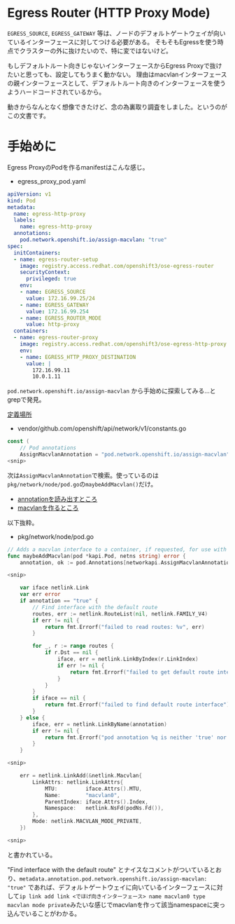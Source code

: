 # Egress Router (HTTP Proxy Mode)

`EGRESS_SOURCE`, `EGRESS_GATEWAY` 等は、ノードのデフォルトゲートウェイが向いているインターフェースに対してつける必要がある。
そもそもEgressを使う時点でクラスターの外に抜けたいので、特に変ではないけど。

もしデフォルトルート向きじゃないインターフェースからEgress Proxyで抜けたいと思っても、設定してもうまく動かない。
理由はmacvlanインターフェースの親インターフェースとして、デフォルトルート向きのインターフェースを使うようハードコードされているから。

動きからなんとなく想像できたけど、念の為裏取り調査をしました。というのがこの文書です。

# 手始めに

Egress ProxyのPodを作るmanifestはこんな感じ。

- egress\_proxy\_pod.yaml
```yaml
apiVersion: v1
kind: Pod
metadata:
  name: egress-http-proxy
  labels:
    name: egress-http-proxy
  annotations:
    pod.network.openshift.io/assign-macvlan: "true"
spec:
  initContainers:
  - name: egress-router-setup
    image: registry.access.redhat.com/openshift3/ose-egress-router
    securityContext:
      privileged: true
    env:
    - name: EGRESS_SOURCE
      value: 172.16.99.25/24
    - name: EGRESS_GATEWAY
      value: 172.16.99.254
    - name: EGRESS_ROUTER_MODE
      value: http-proxy
  containers:
  - name: egress-router-proxy
    image: registry.access.redhat.com/openshift3/ose-egress-http-proxy
    env:
    - name: EGRESS_HTTP_PROXY_DESTINATION
      value: |
        172.16.99.11
        10.0.1.11
```

`pod.network.openshift.io/assign-macvlan` から手始めに探索してみる...とgrepで発見。

[定義場所](https://github.com/openshift/origin/blob/release-3.11/vendor/github.com/openshift/api/network/v1/constants.go#L5)

- vendor/github.com/openshift/api/network/v1/constants.go
```go
const (
    // Pod annotations
    AssignMacvlanAnnotation = "pod.network.openshift.io/assign-macvlan"
<snip>
```

次は`AssignMacvlanAnnotation`で検索。使っているのは`pkg/network/node/pod.go`の`maybeAddMacvlan()`だけ。

- [annotationを読み出すところ](https://github.com/openshift/origin/blob/release-3.11/pkg/network/node/pod.go#L348)
- [macvlanを作るところ](https://github.com/openshift/origin/blob/release-3.11/pkg/network/node/pod.go#L399-L406)


以下抜粋。
- pkg/network/node/pod.go
```go
// Adds a macvlan interface to a container, if requested, for use with the egress router feature
func maybeAddMacvlan(pod *kapi.Pod, netns string) error {
    annotation, ok := pod.Annotations[networkapi.AssignMacvlanAnnotation]

<snip>

    var iface netlink.Link
    var err error
    if annotation == "true" {
        // Find interface with the default route
        routes, err := netlink.RouteList(nil, netlink.FAMILY_V4)
        if err != nil {
            return fmt.Errorf("failed to read routes: %v", err)
        }

        for _, r := range routes {
            if r.Dst == nil {
                iface, err = netlink.LinkByIndex(r.LinkIndex)
                if err != nil {
                    return fmt.Errorf("failed to get default route interface: %v", err)
                }
            }
        }
        if iface == nil {
            return fmt.Errorf("failed to find default route interface")
        }
    } else {
        iface, err = netlink.LinkByName(annotation)
        if err != nil {
            return fmt.Errorf("pod annotation %q is neither 'true' nor the name of a local network interface", networkapi.AssignMacvlanAnnotation)
        }
    }

<snip>

    err = netlink.LinkAdd(&netlink.Macvlan{
        LinkAttrs: netlink.LinkAttrs{
            MTU:         iface.Attrs().MTU,
            Name:        "macvlan0",
            ParentIndex: iface.Attrs().Index,
            Namespace:   netlink.NsFd(podNs.Fd()),
        },
        Mode: netlink.MACVLAN_MODE_PRIVATE,
    })

<snip>
```

と書かれている。

"Find interface with the default route" とナイスなコメントがついているとおり、`metadata.annotation.pod.network.openshift.io/assign-macvlan: "true"` であれば、デフォルトゲートウェイに向いているインターフェースに対して`ip link add link <でほげ向きインターフェース> name macvlan0 type macvlan mode private`みたいな感じでmacvlanを作って該当namespaceに突っ込んでいることがわかる。
